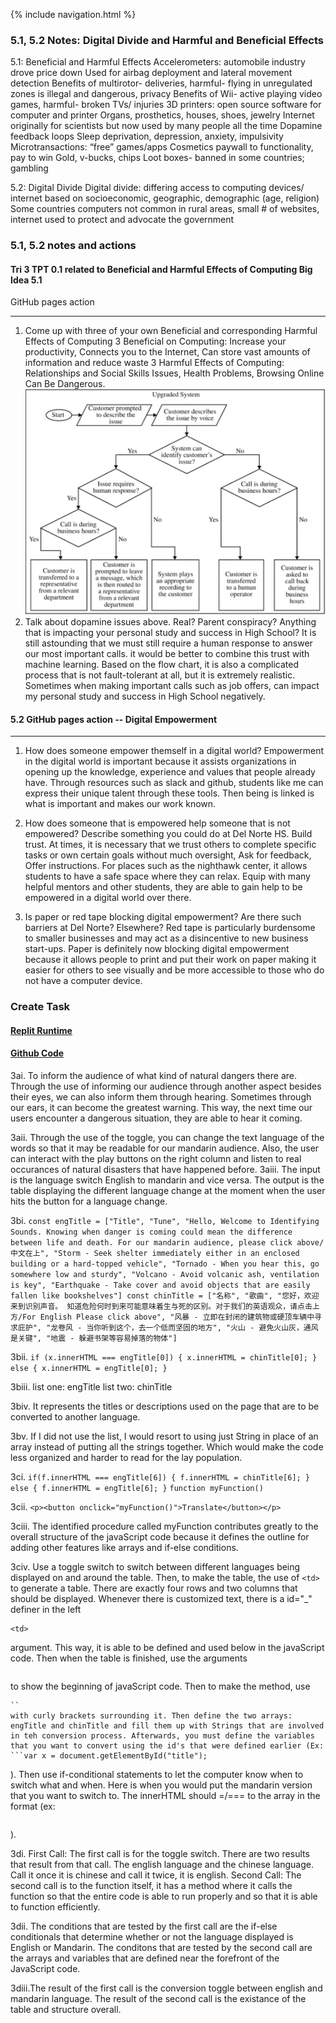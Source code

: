 {% include navigation.html %}

### 5.1, 5.2 Notes: Digital Divide and Harmful and Beneficial Effects
5.1: Beneficial and Harmful Effects
Accelerometers: automobile industry drove price down
Used for airbag deployment and lateral movement detection
Benefits of multirotor- deliveries, harmful- flying in unregulated zones is illegal and dangerous, privacy
Benefits of Wii- active playing video games, harmful- broken TVs/ injuries
3D printers: open source software for computer and printer
Organs, prosthetics, houses, shoes, jewelry
Internet originally for scientists but now used by many people all the time
Dopamine feedback loops
Sleep deprivation, depression, anxiety, impulsivity
Microtransactions: “free” games/apps
Cosmetics paywall to functionality, pay to win
Gold, v-bucks, chips
Loot boxes- banned in some countries; gambling

5.2: Digital Divide
Digital divide: differing access to computing devices/ internet based on socioeconomic, geographic, demographic (age, religion)
Some countries computers not common in rural areas, small # of websites, internet used to protect and advocate the government


### 5.1, 5.2 notes and actions
#### Tri 3 TPT 0.1 related to Beneficial and Harmful Effects of Computing Big Idea 5.1
GitHub pages action
***
1. Come up with three of your own Beneficial and corresponding Harmful Effects of Computing
    3 Beneficial on Computing: Increase your productivity, Connects you to the Internet, Can store vast amounts of information and reduce waste
    3 Harmful Effects of Computing: Relationships and Social Skills Issues, Health Problems, Browsing Online Can Be Dangerous. 
![2](https://github.com/christinlee367/christinlee367.github.io/blob/main/wikiDopanmine.png)
2. Talk about dopamine issues above. Real? Parent conspiracy? Anything that is impacting your personal study and success in High School?
    It is still astounding that we must still require a human response to answer our most important calls. it would be better to combine this trust with machine learning. Based on the flow chart, it is also a complicated process that is not fault-tolerant at all, but it is extremely realistic. Sometimes when making important calls such as job offers, can impact my personal study and success in High School negatively.

#### 5.2 GitHub pages action -- Digital Empowerment
***
1. How does someone empower themself in a digital world?
    Empowerment in the digital world is important because it assists organizations in opening up the knowledge, experience and values that people already have. Through resources such as slack and github, students like me can express their unique talent through these tools. Then being is linked is what is important and makes our work known.

2. How does someone that is empowered help someone that is not empowered? Describe something you could do at Del Norte HS.
   Build trust. At times, it is necessary that we trust others to complete specific tasks or own certain goals without much oversight, Ask for feedback, Offer instructions. For places such as the nighthawk center, it allows students to have a safe space where they can relax. Equip with many helpful mentors and other students, they are able to gain help to be empowered in a digital world over there.

3. Is paper or red tape blocking digital empowerment? Are there such barriers at Del Norte? Elsewhere?
Red tape is particularly burdensome to smaller businesses and may act as a disincentive to new business start-ups. Paper is definitely now blocking digital empowerment because it allows people to print and put their work on paper making it easier for others to see visually and be more accessible to those who do not have a computer device.

### Create Task

#### [Replit Runtime](https://youtu.be/wFyg_sEB8i8)
#### [Github Code](https://github.com/christinlee367/n225_FireEradicatorsTheSequel/blob/main/templates/pbl/CTCLPBL/playlist.html)
3ai. To inform the audience of what kind of natural dangers there are. Through the use of informing our audience through another aspect besides their eyes, we can also inform them through hearing. Sometimes through our ears, it can become the greatest warning. This way, the next time our users encounter a dangerous situation, they are able to hear it coming.

3aii. Through the use of the toggle, you can change the text language of the words so that it may be readable for our mandarin audience. Also, the user can interact with the play buttons on the right column and listen to real occurances of natural disasters that have happened before.
3aiii. The input is the language switch English to mandarin and vice versa. The output is the table displaying the different language change at the moment when the user hits the button for a language change.

3bi. `const engTitle = ["Title", "Tune", "Hello, Welcome to Identifying Sounds. Knowing when danger is coming could mean the difference between life and death. For our mandarin audience, please click above/中文在上", "Storm - Seek shelter immediately either in an enclosed building or a hard-topped vehicle", "Tornado - When you hear this, go somewhere low and sturdy", "Volcano - Avoid volcanic ash, ventilation is key", "Earthquake - Take cover and avoid objects that are easily fallen like bookshelves"]
    const chinTitle = ["名称", "歌曲", "您好，欢迎来到识别声音。 知道危险何时到来可能意味着生与死的区别。对于我们的英语观众，请点击上方/For English Please click above", "风暴 - 立即在封闭的建筑物或硬顶车辆中寻求庇护", "龙卷风 - 当你听到这个，去一个低而坚固的地方", "火山 - 避免火山灰，通风是关键", "地震 - 躲避书架等容易掉落的物体"]`

3bii. ```
        if (x.innerHTML === engTitle[0]) {
            x.innerHTML = chinTitle[0];
        } else {
            x.innerHTML = engTitle[0];
        }
        ```

3biii. list one: engTitle
       list two: chinTitle

3biv. It represents the titles or descriptions used on the page that are to be converted to another language.

3bv. If I did not use the list, I would resort to using just String in place of an array instead of putting all the strings together. Which would make the code less organized and harder to read for the lay population. 

3ci. ```
        if(f.innerHTML === engTitle[6]) {
            f.innerHTML = chinTitle[6];
        } else {
            f.innerHTML = engTitle[6];
        }
     ```
     ```
     function myFunction()
     ```

3cii. ```
      <p><button onclick="myFunction()">Translate</button></p>
      ```

3ciii. The identified procedure called myFunction contributes greatly to the overall structure of the javaScript code because it defines the outline for adding other features like arrays and if-else conditions.

3civ. Use a toggle switch to switch between different languages being displayed on and around the table. Then, to make the table, the use of `<td>` to generate a table. There are exactly four rows and two columns that should be displayed. Whenever there is customized text, there is a id="_" definer in the left 
```
<td>
```
argument. This way, it is able to be defined and used below in the javaScript code. Then when the table is finished, use the arguments 
```<script>
``` 
to show the beginning of javaScript code. Then to make the method, use 
```function myFunction()
``
with curly brackets surrounding it. Then define the two arrays: engTitle and chinTitle and fill them up with Strings that are involved in teh conversion process. Afterwards, you must define the variables that you want to convert using the id's that were defined earlier (Ex: 
```var x = document.getElementById("title");
```
). Then use if-conditional statements to let the computer know when to switch what and when. Here is when you would put the mandarin version that you want to switch to. The innerHTML should =/=== to the array in the format (ex: 
```chinTitle[0]
```
).

3di. First Call: The first call is for the toggle switch. There are two results that result from that call. The english language and the chinese language. Call it once it is chinese and call it twice, it is english.
    Second Call: The second call is to the function itself, it has a method where it calls the function so that the entire code is able to run properly and so that it is able to function efficiently.

3dii. The conditions that are tested by the first call are the if-else conditionals that determine whether or not the language displayed is English or Mandarin. 
      The conditons that are tested by the second call are the arrays and variables that are defined near the forefront of the JavaScript code.

3diii.The result of the first call is the conversion toggle between english and mandarin language.
      The result of the second call is the existance of the table and structure overall.
